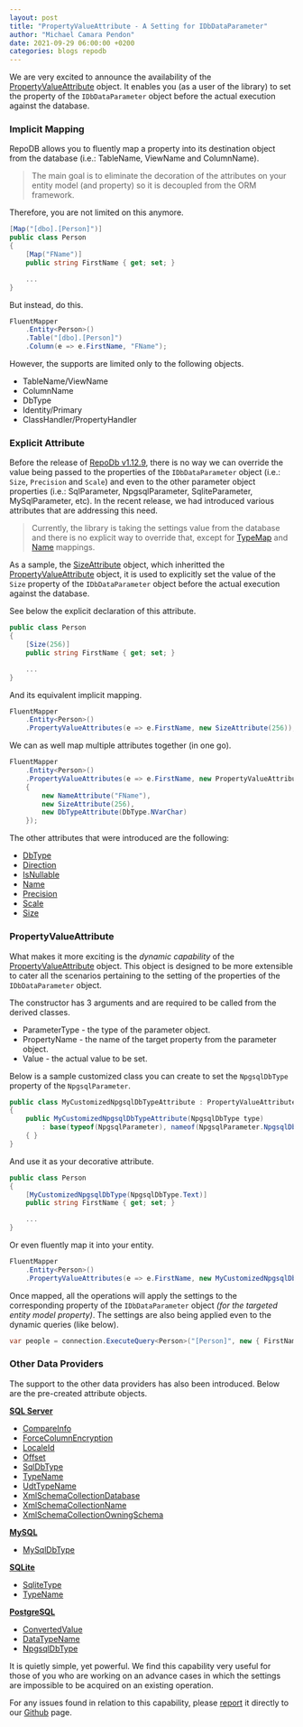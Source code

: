 ```yaml
---
layout: post
title: "PropertyValueAttribute - A Setting for IDbDataParameter"
author: "Michael Camara Pendon"
date: 2021-09-29 06:00:00 +0200
categories: blogs repodb
---
```


We are very excited to announce the availability of the [PropertyValueAttribute](/attribute/propertyvalue) object. It enables you (as a user of the library) to set the property of the `IDbDataParameter` object before the actual execution against the database.

### Implicit Mapping

RepoDB allows you to fluently map a property into its destination object from the database (i.e.: TableName, ViewName and ColumnName).

> The main goal is to eliminate the decoration of the attributes on your entity model (and property) so it is decoupled from the ORM framework.

Therefore, you are not limited on this anymore.

```csharp
[Map("[dbo].[Person]")]
public class Person
{
    [Map("FName")]
    public string FirstName { get; set; }

    ...
}
```

But instead, do this.

```csharp
FluentMapper
    .Entity<Person>()
    .Table("[dbo].[Person]")
    .Column(e => e.FirstName, "FName");
```

However, the supports are limited only to the following objects.

- TableName/ViewName
- ColumnName
- DbType
- Identity/Primary
- ClassHandler/PropertyHandler

### Explicit Attribute

Before the release of [RepoDb v1.12.9](https://www.nuget.org/packages/RepoDb/1.12.9), there is no way we can override the value being passed to the properties of the `IDbDataParameter` object (i.e.: `Size`, `Precision` and `Scale`) and even to the other parameter object properties (i.e.: SqlParameter, NpgsqlParameter, SqliteParameter, MySqlParameter, etc). In the recent release, we had introduced various attributes that are addressing this need.

> Currently, the library is taking the settings value from the database and there is no explicit way to override that, except for [TypeMap](https://repodb.net/attribute/typemap) and [Name](/attribute/map#property-mapping) mappings.

As a sample, the [SizeAttribute](/attribute/parameter/size) object, which inheritted the [PropertyValueAttribute](/attribute/parameter/propertyvalueattribute) object, it is used to explicitly set the value of the `Size` property of the `IDbDataParameter` object before the actual execution against the database.

See below the explicit declaration of this attribute.

```csharp
public class Person
{
    [Size(256)]
    public string FirstName { get; set; }

    ...
}
```

And its equivalent implicit mapping.

```csharp
FluentMapper
    .Entity<Person>()
    .PropertyValueAttributes(e => e.FirstName, new SizeAttribute(256));
```

We can as well map multiple attributes together (in one go).

```csharp
FluentMapper
    .Entity<Person>()
    .PropertyValueAttributes(e => e.FirstName, new PropertyValueAttribute[]
    {
        new NameAttribute("FName"),
        new SizeAttribute(256),
        new DbTypeAttribute(DbType.NVarChar)
    });
```

The other attributes that were introduced are the following:

- [DbType](/attribute/parameter/dbtype)
- [Direction](/attribute/parameter/direction)
- [IsNullable](/attribute/parameter/isnullable)
- [Name](/attribute/parameter/name)
- [Precision](/attribute/parameter/precision)
- [Scale](/attribute/parameter/scale)
- [Size](/attribute/parameter/size)

### PropertyValueAttribute

What makes it more exciting is the _dynamic capability_ of the [PropertyValueAttribute](/attribute/parameter/propertyvalueattribute) object.  This object is designed to be more extensible to cater all the scenarios pertaining to the setting of the properties of the `IDbDataParameter` object.

The constructor has 3 arguments and are required to be called from the derived classes.

- ParameterType - the type of the parameter object.
- PropertyName - the name of the target property from the parameter object.
- Value - the actual value to be set.

Below is a sample customized class you can create to set the `NpgsqlDbType` property of the `NpgsqlParameter`.

```csharp
public class MyCustomizedNpgsqlDbTypeAttribute : PropertyValueAttribute
{
    public MyCustomizedNpgsqlDbTypeAttribute(NpgsqlDbType type)
        : base(typeof(NpgsqlParameter), nameof(NpgsqlParameter.NpgsqlDbType), type)
    { }
}
```

And use it as your decorative attribute.

```csharp
public class Person
{
    [MyCustomizedNpgsqlDbType(NpgsqlDbType.Text)]
    public string FirstName { get; set; }

    ...
}
```

Or even fluently map it into your entity.

```csharp
FluentMapper
    .Entity<Person>()
    .PropertyValueAttributes(e => e.FirstName, new MyCustomizedNpgsqlDbTypeAttribute(256));
```

Once mapped, all the operations will apply the settings to the corresponding property of the `IDbDataParameter` object _(for the targeted entity model property)_. The settings are also being applied even to the dynamic queries (like below).

```csharp
var people = connection.ExecuteQuery<Person>("[Person]", new { FirstName = "Somebody" });
```

### Other Data Providers

The support to the other data providers has also been introduced. Below are the pre-created attribute objects.

**[SQL Server](/attribute/sqlserver)**

- [CompareInfo](/attribute/sqlserver/compareinfo)
- [ForceColumnEncryption](/attribute/sqlserver/forcecolumnencryption)
- [LocaleId](/attribute/sqlserver/localeid)
- [Offset](/attribute/sqlserver/offset)
- [SqlDbType](/attribute/sqlserver/sqldbtype)
- [TypeName](/attribute/sqlserver/typename)
- [UdtTypeName](/attribute/sqlserver/udttypename)
- [XmlSchemaCollectionDatabase](/attribute/sqlserver/xmlschemacollectiondatabase)
- [XmlSchemaCollectionName](/attribute/sqlserver/xmlschemacollectionname)
- [XmlSchemaCollectionOwningSchema](/attribute/sqlserver/xmlschemacollectionowningschema)

**[MySQL](/attribute/mysql)**

- [MySqlDbType](/attribute/mysql/mysqldbtype)

**[SQLite](/attribute/sqlite)**

- [SqliteType](/attribute/sqlite/sqlitetype)
- [TypeName](/attribute/sqlite/typename)

**[PostgreSQL](/attribute/npgsql)**

- [ConvertedValue](/attribute/npgsql/convertedvalue)
- [DataTypeName](/attribute/npgsql/datatypename)
- [NpgsqlDbType](/attribute/npgsql/npgsqldbtype)

It is quietly simple, yet powerful. We find this capability very useful for those of you who are working on an advance cases in which the settings are impossible to be acquired on an existing operation.

For any issues found in relation to this capability, please [report](https://github.com/mikependon/RepoDB/issues/new?assignees=mikependon&labels=bug&template=report-a-bug.md&title=Bug%3A+%3CYour+bug%2Fissue+title%3E) it directly to our [Github](https://github.com/mikependon/RepoDB) page.